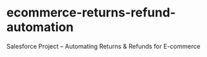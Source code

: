 # ecommerce-returns-refund-automation
Salesforce Project – Automating Returns &amp; Refunds for E-commerce

